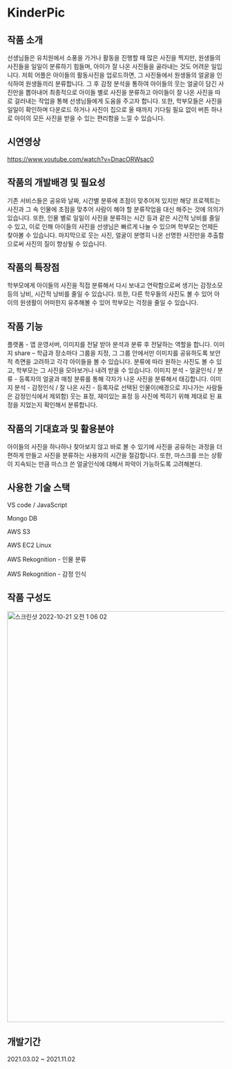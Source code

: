 # KinderPic
## 작품 소개
선생님들은 유치원에서 소풍을 가거나 활동을 진행할 때 많은 사진을 찍지만, 원생들의 사진들을 일일이 분류하기 힘들며, 아이가 잘 나온 사진들을 골라내는 것도 어려운 일입니다. 저희 어플은 아이들의 활동사진을 업로드하면, 그 사진들에서 원생들의 얼굴을 인식하여 원생들끼리 분류합니다. 그 후 감정 분석을 통하여 아이들의 웃는 얼굴이 담긴 사진만을 뽑아내어 최종적으로 아이들 별로 사진을 분류하고 아이들이 잘 나온 사진을 따로 걸러내는 작업을 통해 선생님들에게 도움을 주고자 합니다. 또한, 학부모들은 사진을 일일이 확인하며 다운로드 하거나 사진이 집으로 올 때까지 기다릴 필요 없이 버튼 하나로 아이의 모든 사진을 받을 수 있는 편리함을 느낄 수 있습니다.

## 시연영상
https://www.youtube.com/watch?v=DnacORWsac0

## 작품의 개발배경 및 필요성
기존 서비스들은 공유와 날짜, 시간별 분류에 초점이 맞추어져 있지만 해당 프로젝트는 사진과 그 속 인물에 초점을 맞추어 사람이 해야 할 분류작업을 대신 해주는 것에 의의가 있습니다. 또한, 인물 별로 일일이 사진을 분류하는 시간 등과 같은 시간적 낭비를 줄일 수 있고, 이로 인해 아이들의 사진을 선생님은 빠르게 나눌 수 있으며 학부모는 언제든 찾아볼 수 있습니다. 마지막으로 웃는 사진, 얼굴이 분명히 나온 선명한 사진만을 추출함으로써 사진의 질이 향상될 수 있습니다.

## 작품의 특장점
학부모에게 아이들의 사진을 직접 분류해서 다시 보내고 연락함으로써 생기는 감정소모 등의 낭비, 시간적 낭비를 줄일 수 있습니다. 또한, 다른 학우들의 사진도 볼 수 있어 아이의 원생활이 어떠한지 유추해볼 수 있어 학부모는 걱정을 줄일 수 있습니다.

## 작품 기능
플랫폼 - 앱 운영서버, 이미지를 전달 받아 분석과 분류 후 전달하는 역할을 합니다.
이미지 share – 학급과 장소마다 그룹을 지정, 그 그룹 안에서만 이미지를 공유하도록 보안적 측면을 고려하고 각각 아이들을 볼 수 있습니다. 분류에 따라 원하는 사진도 볼 수 있고, 학부모는 그 사진을 모아보거나 내려 받을 수 있습니다.
이미지 분석 - 얼굴인식 / 분류 - 등록자의 얼굴과 매칭 분류를 통해 각자가 나온 사진을 분류해서 태깅합니다.
이미지 분석 - 감정인식 / 잘 나온 사진 - 등록자로 선택된 인물이(배경으로 지나가는 사람들은 감정인식에서 제외함) 웃는 표정, 재미있는 표정 등 사진에 찍히기 위해 제대로 된 표정을 지었는지 확인해서 분류합니다.

## 작품의 기대효과 및 활용분야
아이들의 사진을 하나하나 찾아보지 않고 바로 볼 수 있기에 사진을 공유하는 과정을 더 편하게 만들고 사진을 분류하는 사용자의 시간을 절감합니다. 또한, 마스크를 쓰는 상황이 지속되는 만큼 마스크 쓴 얼굴인식에 대해서 파악이 가능하도록 고려해본다.

## 사용한 기술 스택
VS code / JavaScript

Mongo DB

AWS S3

AWS EC2 Linux

AWS Rekognition - 인물 분류

AWS Rekognition - 감정 인식

## 작품 구성도
<img width="952" alt="스크린샷 2022-10-21 오전 1 06 02" src="https://user-images.githubusercontent.com/62551459/197001247-83d62dc1-e424-4b40-bc36-b3c2121cf565.png">


## 개발기간
2021.03.02 ~ 2021.11.02
